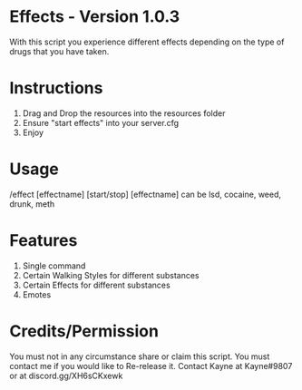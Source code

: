 # Effects - Version 1.0.3
With this script you experience different effects depending on the type of drugs that you have taken.

# Instructions

1. Drag and Drop the resources into the resources folder
2. Ensure "start effects" into your server.cfg
3. Enjoy

# Usage
/effect [effectname] [start/stop] 
[effectname] can be lsd, cocaine, weed, drunk, meth

# Features
1. Single command
2. Certain Walking Styles for different substances 
3. Certain Effects for different substances
4. Emotes

# Credits/Permission

You must not in any circumstance share or claim this script.
You must contact me if you would like to Re-release it.
Contact Kayne at Kayne#9807 or at
discord.gg/XH6sCKxewk
